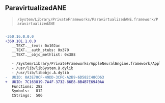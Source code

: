 ## ParavirtualizedANE

> `/System/Library/PrivateFrameworks/ParavirtualizedANE.framework/ParavirtualizedANE`

```diff

-360.16.0.0.0
+360.101.1.0.0
   __TEXT.__text: 0x102ac
   __TEXT.__auth_stubs: 0x370
   __TEXT.__objc_methlist: 0x388

   - /System/Library/PrivateFrameworks/AppleNeuralEngine.framework/AppleNeuralEngine
   - /usr/lib/libSystem.B.dylib
   - /usr/lib/libobjc.A.dylib
-  UUID: 0A3E70CF-49DD-3CFC-A2B9-6D582C48CD63
+  UUID: 7C163819-7A4F-3732-86E8-8B4B7E6940AA
   Functions: 282
   Symbols:   812
   CStrings:  506

```
